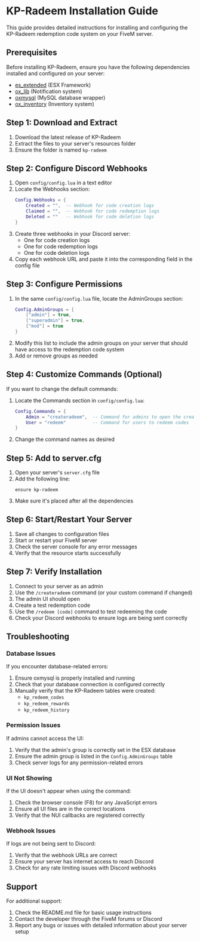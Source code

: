 # KP-Radeem Installation Guide

This guide provides detailed instructions for installing and configuring the KP-Radeem redemption code system on your FiveM server.

## Prerequisites

Before installing KP-Radeem, ensure you have the following dependencies installed and configured on your server:

- [es_extended](https://github.com/esx-framework/esx-legacy) (ESX Framework)
- [ox_lib](https://github.com/overextended/ox_lib) (Notification system)
- [oxmysql](https://github.com/overextended/oxmysql) (MySQL database wrapper)
- [ox_inventory](https://github.com/overextended/ox_inventory) (Inventory system)

## Step 1: Download and Extract

1. Download the latest release of KP-Radeem
2. Extract the files to your server's resources folder
3. Ensure the folder is named `kp-radeem`

## Step 2: Configure Discord Webhooks

1. Open `config/config.lua` in a text editor
2. Locate the Webhooks section:
   ```lua
   Config.Webhooks = {
       Created = "",  -- Webhook for code creation logs
       Claimed = "",  -- Webhook for code redemption logs
       Deleted = ""   -- Webhook for code deletion logs
   }
   ```
3. Create three webhooks in your Discord server:
   - One for code creation logs
   - One for code redemption logs
   - One for code deletion logs
4. Copy each webhook URL and paste it into the corresponding field in the config file

## Step 3: Configure Permissions

1. In the same `config/config.lua` file, locate the AdminGroups section:
   ```lua
   Config.AdminGroups = {
       ["admin"] = true,
       ["superadmin"] = true,
       ["mod"] = true
   }
   ```
2. Modify this list to include the admin groups on your server that should have access to the redemption code system
3. Add or remove groups as needed

## Step 4: Customize Commands (Optional)

If you want to change the default commands:

1. Locate the Commands section in `config/config.lua`:
   ```lua
   Config.Commands = {
       Admin = "createradeem",  -- Command for admins to open the creation UI
       User = "redeem"          -- Command for users to redeem codes
   }
   ```
2. Change the command names as desired

## Step 5: Add to server.cfg

1. Open your server's `server.cfg` file
2. Add the following line:
   ```
   ensure kp-radeem
   ```
3. Make sure it's placed after all the dependencies

## Step 6: Start/Restart Your Server

1. Save all changes to configuration files
2. Start or restart your FiveM server
3. Check the server console for any error messages
4. Verify that the resource starts successfully

## Step 7: Verify Installation

1. Connect to your server as an admin
2. Use the `/createradeem` command (or your custom command if changed)
3. The admin UI should open
4. Create a test redemption code
5. Use the `/redeem [code]` command to test redeeming the code
6. Check your Discord webhooks to ensure logs are being sent correctly

## Troubleshooting

### Database Issues

If you encounter database-related errors:

1. Ensure oxmysql is properly installed and running
2. Check that your database connection is configured correctly
3. Manually verify that the KP-Radeem tables were created:
   - `kp_redeem_codes`
   - `kp_redeem_rewards`
   - `kp_redeem_history`

### Permission Issues

If admins cannot access the UI:

1. Verify that the admin's group is correctly set in the ESX database
2. Ensure the admin group is listed in the `Config.AdminGroups` table
3. Check server logs for any permission-related errors

### UI Not Showing

If the UI doesn't appear when using the command:

1. Check the browser console (F8) for any JavaScript errors
2. Ensure all UI files are in the correct locations
3. Verify that the NUI callbacks are registered correctly

### Webhook Issues

If logs are not being sent to Discord:

1. Verify that the webhook URLs are correct
2. Ensure your server has internet access to reach Discord
3. Check for any rate limiting issues with Discord webhooks

## Support

For additional support:

1. Check the README.md file for basic usage instructions
2. Contact the developer through the FiveM forums or Discord
3. Report any bugs or issues with detailed information about your server setup

